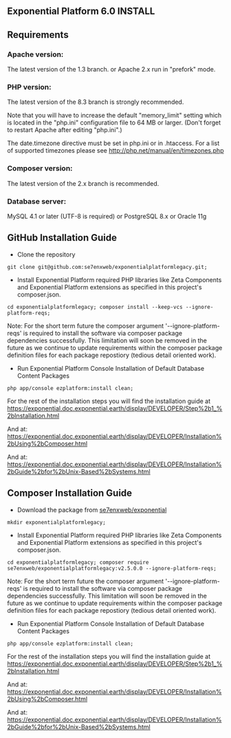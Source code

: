 ## Exponential Platform 6.0 INSTALL


Requirements
------------

### Apache version:

   The latest version of the 1.3 branch.
   or
   Apache 2.x run in "prefork" mode.

### PHP version:

   The latest version of the 8.3 branch is strongly recommended.

   Note that you will have to increase the default "memory_limit" setting
   which is located in the "php.ini" configuration file to 64 MB or larger. (Don't
   forget to restart Apache after editing "php.ini".)

   The date.timezone directive must be set in php.ini or in
   .htaccess. For a list of supported timezones please see
   http://php.net/manual/en/timezones.php

### Composer version:

   The latest version of the 2.x branch is recommended.

### Database server:
   MySQL 4.1 or later (UTF-8 is required)
   or
   PostgreSQL 8.x
   or
   Oracle 11g


GitHub Installation Guide
------------------

- Clone the repository

`git clone git@github.com:se7enxweb/exponentialplatformlegacy.git;`

- Install Exponential Platform required PHP libraries like Zeta Components and Exponential Platform extensions as specified in this project's composer.json.

`cd exponentialplatformlegacy; composer install --keep-vcs --ignore-platform-reqs;`

Note: For the short term future the composer argument '--ignore-platform-reqs' is required to install the software via composer package dependencies successfully. This limitation will soon be removed in the future as we continue to update requirements within the composer package definition files for each package repostiory (tedious detail oriented work).

- Run Exponential Platform Console Installation of Default Database Content Packages

`php app/console ezplatform:install clean;`


For the rest of the installation steps you will find the installation guide at https://exponential.doc.exponential.earth/display/DEVELOPER/Step%2b1_%2bInstallation.html

And at: https://exponential.doc.exponential.earth/display/DEVELOPER/Installation%2bUsing%2bComposer.html

And at: https://exponential.doc.exponential.earth/display/DEVELOPER/Installation%2bGuide%2bfor%2bUnix-Based%2bSystems.html


Composer Installation Guide
------------------

- Download the package from [se7enxweb/exponential](https://packagist.org/packages/se7enxweb/exponentialplatformlegacy)

`mkdir exponentialplatformlegacy;`

- Install Exponential Platform required PHP libraries like Zeta Components and Exponential Platform extensions as specified in this project's composer.json.

`cd exponentialplatformlegacy; composer require se7enxweb/exponentialplatformlegacy:v2.5.0.0 --ignore-platform-reqs;`

Note: For the short term future the composer argument '--ignore-platform-reqs' is required to install the software via composer package dependencies successfully. This limitation will soon be removed in the future as we continue to update requirements within the composer package definition files for each package repostiory (tedious detail oriented work).

- Run Exponential Platform Console Installation of Default Database Content Packages

`php app/console ezplatform:install clean;`


For the rest of the installation steps you will find the installation guide at https://exponential.doc.exponential.earth/display/DEVELOPER/Step%2b1_%2bInstallation.html

And at: https://exponential.doc.exponential.earth/display/DEVELOPER/Installation%2bUsing%2bComposer.html

And at: https://exponential.doc.exponential.earth/display/DEVELOPER/Installation%2bGuide%2bfor%2bUnix-Based%2bSystems.html